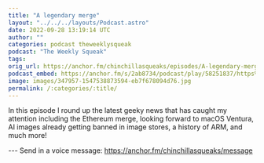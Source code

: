 ```yaml
---
title: "A legendary merge"
layout: "../../../layouts/Podcast.astro"
date: 2022-09-28 13:19:14 UTC
author: ""
categories: podcast theweeklysqueak
podcast: "The Weekly Squeak"
tags: 
orig_url: https://anchor.fm/chinchillasqueaks/episodes/A-legendary-merge-e1og73t
podcast_embed: https://anchor.fm/s/2ab8734/podcast/play/58251837/https%3A%2F%2Fd3ctxlq1ktw2nl.cloudfront.net%2Fstaging%2F2022-8-28%2Fa8946133-2bf7-ac58-64f8-fd3a78b7a8d5.mp3
image: images/347957-1547538873594-eb7f678094d76.jpg
permalink: /:categories/:title/
---
```

In this episode I round up the latest geeky news that has caught my attention including the Ethereum merge, looking forward to macOS Ventura, AI images already getting banned in image stores, a history of ARM, and much more!

--- Send in a voice message: https://anchor.fm/chinchillasqueaks/message
